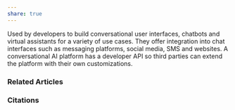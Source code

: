 ```yaml
---
share: true
---
```


Used by developers to build conversational user interfaces, chatbots and virtual assistants for a variety of use cases. They offer integration into chat interfaces such as messaging platforms, social media, SMS and websites. A conversational AI platform has a developer API so third parties can extend the platform with their own customizations.

### Related Articles

### Citations
